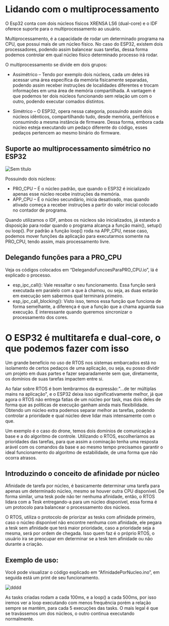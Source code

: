 # Lidando com o multiprocessamento  

O Esp32 conta com dois núcleos físicos XRENSA LS6 (dual-core) e o IDF oferece suporte para o multiprocessamento ao usuário.

Multiprocessamento, é a capacidade de rodar um determinado programa na CPU, que possui mais de um núcleo físico. No caso do ESP32, existem dois processadores, podendo assim balancear suas tarefas, dessa forma podemos controlar em qual núcleo físico determinado processo irá rodar.

O multiprocessamento se divide em dois grupos:

* Assimétrico – Tendo por exemplo dois núcleos, cada um deles irá acessar uma área específica da memória fisicamente separadas, podendo assim receber instruções de localidades diferentes e trocam informações em uma área de memória compartilhada. A vantagem é que podemos ter dois núcleos funcionando sem relação um com o outro, podendo executar comados distintos. 

* Simétrico – O ESP32, opera nessa categoria, possuindo assim dois núcleos idênticos, compartilhando tudo, desde memória, periféricos e consumindo a mesma instância de firmware. Dessa forma, embora cada núcleo esteja executando um pedaço diferente do código, esses pedaços pertencem ao mesmo binário do firmware.

## Suporte ao multiprocessamento simétrico no ESP32

![Sem título](https://user-images.githubusercontent.com/77392769/138317163-c3b5eebb-8e1d-4ae1-9afc-0a8af7c2c282.png)

Possuindo dois núcleos:

* PRO_CPU – É o núcleo padrão, que quando o ESP32 é inicializado apenas esse núcleo recebe instruções da memória. 
* APP_CPU – É o núcleo secundário, inicia desativado, mas quando ativado começa a receber instruções a partir do valor inicial colocado no contador de programa. 

Quando utilizamos o IDF, ambos os núcleos são inicializados, já estando a disposição para rodar quando o programa alcança a função main(), setup() ou loop(). 
Por padrão a função loop() roda na APP_CPU, nesse caso, podemos mover funções da aplicação para executarmos somente na PRO_CPU, tendo assim, mais processamento livre. 

## Delegando funções para a PRO_CPU

Veja os códigos colocados em “DelegandoFuncoesParaPRO_CPU.io”, lá é explicado o processo. 

* esp_ipc_call(): Vale ressaltar o seu funcionamento. Essa função será executada em paralelo com a que à chamou, ou seja, as duas extarão em execução sem sabermos qual terminará primeiro. 
* esp_ipc_call_blocking(): Visto isso, temos essa função que funciona de forma semelhante, a diferença é que a função que a chama aguarda sua execução.  É interessante quando     queremos sincronizar o processamento dos cores.  

# O ESP32 é multitarefa e dual-core, o que podemos fazer com isso  

Um grande benefício no uso de RTOS nos sistemas embarcados está no isolamento de certos pedaços de uma aplicação, ou seja, eu posso dividir um projeto em duas partes e fazer separadamente sem que, diretamente, os domínios de suas tarefas impactem entre si.

Ao falar sobre RTOS é bom lembrarmos da expressão:"...de ter múltiplas mains na aplicação", e o ESP32 deixa isso significativamente melhor, já que agora o RTOS não entrega fatias de um núcleo por task, mas dois deles de forma que as políticas de execução ganham ainda mais flexibilidade. Obtendo um núcleo extra podemos separar melhor as tarefas, podendo controlar a prioridade e qual núcleo deve lidar mais intensamente com o que. 

Um exemplo é o caso do drone, temos dois domínios de comunicação a base e a do algoritmo de controle. Utilizando o RTOS, escolheríamos as prioridades das tarefas, para que assim a cominação tenha uma resposta arável com os comandos da base e ao mesmo tempo precisamos garantir o ideal funcionamento do algoritmo de estabilidade, de uma forma que não ocorra atrasos. 

## Introduzindo o conceito de afinidade por núcleo

Afinidade de tarefa por núcleo, é basicamente determinar uma tarefa para apenas um determinado núcleo, mesmo se houver outra CPU disponível. De forma similar, uma tesk pode não ter nenhuma afinidade, então, o RTOS lidara com a Tesk entregando-a para um núcleo disponível, essa forma é um protocolo para balancear o processamento dos núcleos. 

O RTOS, utiliza o protocolo de priorizar as tesks com afinidade primeiro, caso o núcleo disponível não encontre nenhuma com afinidade, ele pegara a tesk sem afinidade que terá maior prioridade, caso a prioridade seja a mesma, será por ordem de chegada.  Isso quem faz é o próprio RTOS, o usuário ira se preocupar em determinar se a tesk tem afinidade ou não durante a criação.  

## Exemplo de uso:

Você pode visualizar o código explicado em “AfinidadePorNucleo.ino”, em seguida está um print de seu funcionamento.

![dddd](https://user-images.githubusercontent.com/77392769/138618630-07fd8d76-c9e2-4221-9724-056778751066.png)

As tasks criadas rodam a cada 100ms, e a loop() a cada 500ms, por isso iremos ver a loop executando com menos frequência porém a relação sempre se mantém, para cada 5 execuções das tasks. O mais legal é que se travássemos um dos núcleos, o outro continua executando normalmente. 


